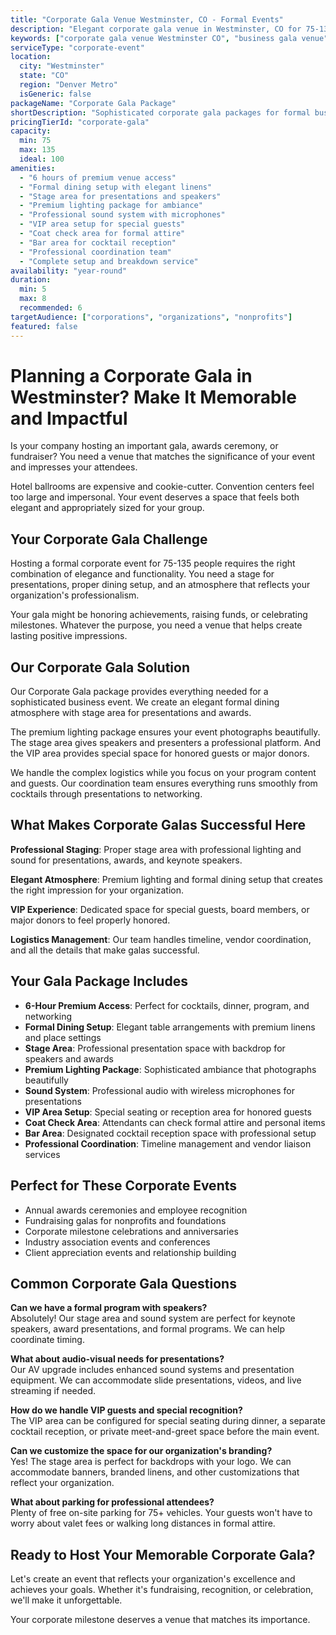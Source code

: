 ```yaml
---
title: "Corporate Gala Venue Westminster, CO - Formal Events"
description: "Elegant corporate gala venue in Westminster, CO for 75-135 guests. Formal business event packages starting at $3,500 with 6 hours and stage area."
keywords: ["corporate gala venue Westminster CO", "business gala venue", "corporate fundraiser venue", "formal business event", "company awards ceremony", "corporate event space"]
serviceType: "corporate-event"
location:
  city: "Westminster"
  state: "CO"
  region: "Denver Metro"
  isGeneric: false
packageName: "Corporate Gala Package"
shortDescription: "Sophisticated corporate gala packages for formal business events, fundraisers, and award ceremonies."
pricingTierId: "corporate-gala"
capacity:
  min: 75
  max: 135
  ideal: 100
amenities:
  - "6 hours of premium venue access"
  - "Formal dining setup with elegant linens"
  - "Stage area for presentations and speakers"
  - "Premium lighting package for ambiance"
  - "Professional sound system with microphones"
  - "VIP area setup for special guests"
  - "Coat check area for formal attire"
  - "Bar area for cocktail reception"
  - "Professional coordination team"
  - "Complete setup and breakdown service"
availability: "year-round"
duration:
  min: 5
  max: 8
  recommended: 6
targetAudience: ["corporations", "organizations", "nonprofits"]
featured: false
---
```


# Planning a Corporate Gala in Westminster? Make It Memorable and Impactful

Is your company hosting an important gala, awards ceremony, or fundraiser? You need a venue that matches the significance of your event and impresses your attendees.

Hotel ballrooms are expensive and cookie-cutter. Convention centers feel too large and impersonal. Your event deserves a space that feels both elegant and appropriately sized for your group.

## Your Corporate Gala Challenge

Hosting a formal corporate event for 75-135 people requires the right combination of elegance and functionality. You need a stage for presentations, proper dining setup, and an atmosphere that reflects your organization's professionalism.

Your gala might be honoring achievements, raising funds, or celebrating milestones. Whatever the purpose, you need a venue that helps create lasting positive impressions.

## Our Corporate Gala Solution

Our Corporate Gala package provides everything needed for a sophisticated business event. We create an elegant formal dining atmosphere with stage area for presentations and awards.

The premium lighting package ensures your event photographs beautifully. The stage area gives speakers and presenters a professional platform. And the VIP area provides special space for honored guests or major donors.

We handle the complex logistics while you focus on your program content and guests. Our coordination team ensures everything runs smoothly from cocktails through presentations to networking.

## What Makes Corporate Galas Successful Here

**Professional Staging**: Proper stage area with professional lighting and sound for presentations, awards, and keynote speakers.

**Elegant Atmosphere**: Premium lighting and formal dining setup that creates the right impression for your organization.

**VIP Experience**: Dedicated space for special guests, board members, or major donors to feel properly honored.

**Logistics Management**: Our team handles timeline, vendor coordination, and all the details that make galas successful.

## Your Gala Package Includes

- **6-Hour Premium Access**: Perfect for cocktails, dinner, program, and networking
- **Formal Dining Setup**: Elegant table arrangements with premium linens and place settings
- **Stage Area**: Professional presentation space with backdrop for speakers and awards
- **Premium Lighting Package**: Sophisticated ambiance that photographs beautifully
- **Sound System**: Professional audio with wireless microphones for presentations
- **VIP Area Setup**: Special seating or reception area for honored guests
- **Coat Check Area**: Attendants can check formal attire and personal items
- **Bar Area**: Designated cocktail reception space with professional setup
- **Professional Coordination**: Timeline management and vendor liaison services

## Perfect for These Corporate Events

- Annual awards ceremonies and employee recognition
- Fundraising galas for nonprofits and foundations
- Corporate milestone celebrations and anniversaries
- Industry association events and conferences
- Client appreciation events and relationship building

## Common Corporate Gala Questions

**Can we have a formal program with speakers?**  
Absolutely! Our stage area and sound system are perfect for keynote speakers, award presentations, and formal programs. We can help coordinate timing.

**What about audio-visual needs for presentations?**  
Our AV upgrade includes enhanced sound systems and presentation equipment. We can accommodate slide presentations, videos, and live streaming if needed.

**How do we handle VIP guests and special recognition?**  
The VIP area can be configured for special seating during dinner, a separate cocktail reception, or private meet-and-greet space before the main event.

**Can we customize the space for our organization's branding?**  
Yes! The stage area is perfect for backdrops with your logo. We can accommodate banners, branded linens, and other customizations that reflect your organization.

**What about parking for professional attendees?**  
Plenty of free on-site parking for 75+ vehicles. Your guests won't have to worry about valet fees or walking long distances in formal attire.

## Ready to Host Your Memorable Corporate Gala?

Let's create an event that reflects your organization's excellence and achieves your goals. Whether it's fundraising, recognition, or celebration, we'll make it unforgettable.

Your corporate milestone deserves a venue that matches its importance.